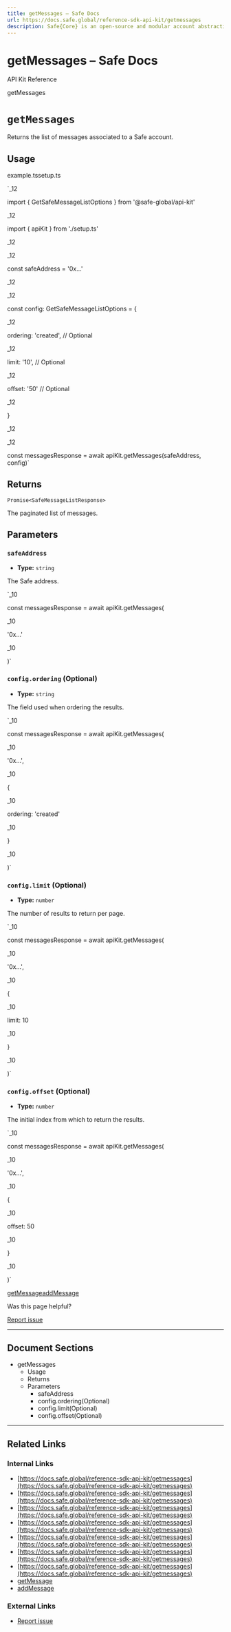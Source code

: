 ```yaml
---
title: getMessages – Safe Docs
url: https://docs.safe.global/reference-sdk-api-kit/getmessages
description: Safe{Core} is an open-source and modular account abstraction stack. Learn about its features and how to use it.
---
```


# getMessages – Safe Docs

API Kit Reference

getMessages

# `getMessages`

Returns the list of messages associated to a Safe account.

## Usage



example.tssetup.ts

`_12

import { GetSafeMessageListOptions } from '@safe-global/api-kit'

_12

import { apiKit } from './setup.ts'

_12

_12

const safeAddress = '0x...'

_12

_12

const config: GetSafeMessageListOptions = {

_12

ordering: 'created', // Optional

_12

limit: '10', // Optional

_12

offset: '50' // Optional

_12

}

_12

_12

const messagesResponse = await apiKit.getMessages(safeAddress, config)`

## Returns

`Promise<SafeMessageListResponse>`

The paginated list of messages.

## Parameters

### `safeAddress`

- **Type:** `string`

The Safe address.

`_10

const messagesResponse = await apiKit.getMessages(

_10

'0x...'

_10

)`

### `config.ordering` (Optional)

- **Type:** `string`

The field used when ordering the results.

`_10

const messagesResponse = await apiKit.getMessages(

_10

'0x...',

_10

{

_10

ordering: 'created'

_10

}

_10

)`

### `config.limit` (Optional)

- **Type:** `number`

The number of results to return per page.

`_10

const messagesResponse = await apiKit.getMessages(

_10

'0x...',

_10

{

_10

limit: 10

_10

}

_10

)`

### `config.offset` (Optional)

- **Type:** `number`

The initial index from which to return the results.

`_10

const messagesResponse = await apiKit.getMessages(

_10

'0x...',

_10

{

_10

offset: 50

_10

}

_10

)`

[getMessage](/reference-sdk-api-kit/getmessage "getMessage")[addMessage](/reference-sdk-api-kit/addmessage "addMessage")

Was this page helpful?

[Report issue](https://github.com/safe-global/safe-docs/issues/new?assignees=&labels=nextra-feedback&projects=&template=nextra-feedback.yml&title=%5BFeedback%5D+)

---

## Document Sections

- getMessages
  - Usage
  - Returns
  - Parameters
    - safeAddress
    - config.ordering(Optional)
    - config.limit(Optional)
    - config.offset(Optional)

---

## Related Links

### Internal Links

- [https://docs.safe.global/reference-sdk-api-kit/getmessages](https://docs.safe.global/reference-sdk-api-kit/getmessages)
- [https://docs.safe.global/reference-sdk-api-kit/getmessages](https://docs.safe.global/reference-sdk-api-kit/getmessages)
- [https://docs.safe.global/reference-sdk-api-kit/getmessages](https://docs.safe.global/reference-sdk-api-kit/getmessages)
- [https://docs.safe.global/reference-sdk-api-kit/getmessages](https://docs.safe.global/reference-sdk-api-kit/getmessages)
- [https://docs.safe.global/reference-sdk-api-kit/getmessages](https://docs.safe.global/reference-sdk-api-kit/getmessages)
- [https://docs.safe.global/reference-sdk-api-kit/getmessages](https://docs.safe.global/reference-sdk-api-kit/getmessages)
- [https://docs.safe.global/reference-sdk-api-kit/getmessages](https://docs.safe.global/reference-sdk-api-kit/getmessages)
- [getMessage](https://docs.safe.global/reference-sdk-api-kit/getmessage)
- [addMessage](https://docs.safe.global/reference-sdk-api-kit/addmessage)

### External Links

- [Report issue](https://github.com/safe-global/safe-docs/issues/new?assignees=&labels=nextra-feedback&projects=&template=nextra-feedback.yml&title=%5BFeedback%5D+)
